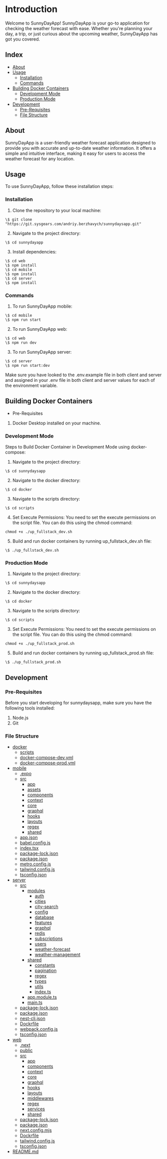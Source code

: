 # Introduction

Welcome to SunnyDayApp! SunnyDayApp is your go-to application for checking the weather forecast with ease. Whether you're planning your day, a trip, or just curious about the upcoming weather, SunnyDayApp has got you covered.

## Index

- [About](#about)
- [Usage](#usage)
  - [Installation](#installation)
  - [Commands](#commands)
- [Building Docker Containers](#building-docker-containers)
  - [Development Mode](#development-mode)
  - [Production Mode](#production-mode)
- [Development](#development)
  - [Pre-Requisites](#pre-requisites)
  - [File Structure](#file-structure)
  

## About
SunnyDayApp is a user-friendly weather forecast application designed to provide you with accurate and up-to-date weather information. It offers a simple and intuitive interface, making it easy for users to access the weather forecast for any location.

## Usage
To use SunnyDayApp, follow these installation steps:

### Installation

1. Clone the repository to your local machine: 
```
\$ git clone "https://git.sysgears.com/andriy.berzhavych/sunnydaysapp.git"
```
2. Navigate to the project directory:
```
\$ cd sunnydayapp
```
3. Install dependencies: 
```
\$ cd web 
\$ npm install 
\$ cd mobile 
\$ npm install 
\$ cd server 
\$ npm install 
```


### Commands
1. To run SunnyDayApp mobile: 
```
\$ cd mobile
\$ npm run start
```
2. To run SunnyDayApp web: 
```
\$ cd web
\$ npm run dev
```
3. To run SunnyDayApp server: 
```
\$ cd server 
\$ npm run start:dev 
```

Make sure you have looked to the .env.example file in both client and server and assigned in your .env file in both client and server values for each of the environment variable.

## Building Docker Containers

- Pre-Requisites
1. Docker Desktop installed on your machine.

### Development Mode

Steps to Build Docker Container in Development Mode using docker-compose:
1. Navigate to the project directory: 
```
\$ cd sunnydaysapp
```

2. Navigate to the docker directory: 
```
\$ cd docker
```

3. Navigate to the scripts directory: 
```
\$ cd scripts
```

4. Set Execute Permissions: You need to set the execute permissions on the script file. You can do this using the chmod command:
```
chmod +x ./up_fullstack_dev.sh
```

5. Build and run docker containers by running up_fullstack_dev.sh file: 
```
\$ ./up_fullstack_dev.sh
```

### Production Mode

1. Navigate to the project directory: 
```
\$ cd sunnydaysapp
```

2. Navigate to the docker directory: 
```
\$ cd docker
```

3. Navigate to the scripts directory: 
```
\$ cd scripts
```


3. Set Execute Permissions: You need to set the execute permissions on the script file. You can do this using the chmod command:
```
chmod +x ./up_fullstack_prod.sh
```

5. Build and run docker containers by running up_fullstack_prod.sh file: 
```
\$ ./up_fullstack_prod.sh
```


## Development

### Pre-Requisites
Before you start developing for sunnydaysapp, make sure you have the following tools installed:
1. Node.js
2. Git

### File Structure
 * [docker](./docker)
   * [scripts](./docker/scripts)
   * [docker-compose-dev.yml](./docker/docker-compose-dev.yml)
   * [docker-compose-prod.yml](./docker/docker-compose-prod.yml)
 * [mobile](./web)
   * [.expo](./mobile/.expo)
   * [src](./mobile/src)
      * [app](./mobile/src/app)
      * [assets](./mobile/src/assets)
      * [components](./mobile/src/components)
      * [context](./mobile/src/context)
      * [core](./mobile/src/core)
      * [graphql](./mobile/src/graphql)
      * [hooks](./mobile/src/hooks)
      * [layouts](./mobile/src/layouts)
      * [regex](./mobile/src/regex)
      * [shared](./mobile/src/shared)
   * [app.json](./mobile/app.json)
   * [babel.config.js](./mobile/babel.config.js)
   * [index.tsx](./mobile/index.tsx)
   * [package-lock.json](./mobile/package-lock.json)
   * [package.json](./mobile/package.json)
   * [metro.config.js](./mobile/metro.config.js)
   * [tailwind.config.js](./mobile/tailwind.config.js)
   * [tsconfig.json](./mobile/tsconfig.json)
 * [server](./server)
   * [src](./server/src)
      * [modules](./server/src/modules)
        * [auth](./server/src/modules/auth)
        * [cities](./server/src/modules/cities)
        * [city-search](./server/src/modules/city-search)
        * [config](./server/src/modules/config)
        * [database](./server/src/modules/database)
        * [features](./server/src/modules/features)
        * [graphql](./server/src/modules/graphql)
        * [redis](./server/src/modules/redis)
        * [subscriptions](./server/src/modules/subscriptions)
        * [users](./server/src/modules/users)
        * [weather-forecast](./server/src/modules/weather-forecast)
        * [weather-management](./server/src/modules/weather-management)
      * [shared](./server/src/shared)
        * [constants](./server/src/shared/constants)
        * [pagination](./server/src/shared/pagination/)
        * [regex](./server/src/shared/regex)
        * [types](./server/src/shared/types)
        * [utils](./server/src/shared/utils)
        * [index.ts](./server/src/shared/index)
      * [app.module.ts](./server/src/app.module.ts)
      * [main.ts](./server/src/main.ts)
   * [package-lock.json](./server/package-lock.json)
   * [package.json](./server/package.json)
   * [nest-cli.json](./server/nest-cli.json)
   * [Dockrfile](./server/Dockerfile)
   * [webpack.config.js](./server/tsconfig.build.json)
   * [tsconfig.json](./server/tsconfig.json)
 * [web](./web)
   * [.next](./web/.next)
   * [public](./web/public)
   * [src](./web/src)
      * [app](./web/src/app)
      * [components](./web/src/components)
      * [context](./web/src/context)
      * [core](./web/src/core)
      * [graphql](./web/src/graphql)
      * [hooks](./web/src/hooks)
      * [layouts](./web/src/layouts)
      * [middlewares](./web/src/middlewares)
      * [regex](./web/src/regex)
      * [services](./web/src/services)
      * [shared](./web/src/shared)
   * [package-lock.json](./web/package-lock.json)
   * [package.json](./web/package.json)
   * [next.config.mjs](./web/next.config.mjs)
   * [Dockrfile](./web/Dockerfile)
   * [tailwind.config.js](./web/tailwind.config.js)
   * [tsconfig.json](./web/tsconfig.json)
 * [README.md](./Readme.md)